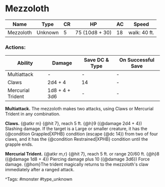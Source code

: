 # Mezzoloth

| Name | Type | CR | HP | AC | Speed |
|------|------|----|----|----|-------|
| Mezzoloth | Unknown | 5 | 75 (10d8 + 30) | 18 | walk: 40 ft. |

### Actions:

| Ability | Damage | Save DC & Type | On Successful Save |
|---------|--------|----------------|--------------------|
| Multiattack | - | - | - |
| Claws | 2d4 + 4 | 14 | - |
| Mercurial Trident | 1d8 + 4 + 3d6 | - | - |


**Multiattack.** The mezzoloth makes two attacks, using Claws or Mercurial Trident in any combination.

**Claws.** {@atkr m} {@hit 7}, reach 5 ft. {@h}9 ({@damage 2d4 + 4}) Slashing damage. If the target is a Large or smaller creature, it has the {@condition Grappled|XPHB} condition (escape {@dc 14}) from two of four claws, and it has the {@condition Restrained|XPHB} condition until the grapple ends.

**Mercurial Trident.** {@atkr m,r} {@hit 7}, reach 5 ft. or range 20/60 ft. {@h}8 ({@damage 1d8 + 4}) Piercing damage plus 10 ({@damage 3d6}) Force damage. {@hom}The trident magically returns to the mezzoloth's claw immediately after a ranged attack.

^Tags: #monster #type_unknown